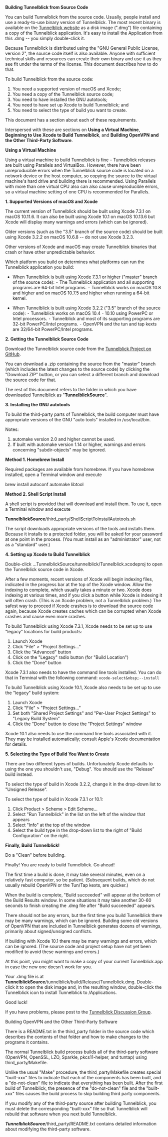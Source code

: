 **Building Tunnelblick from Source Code**

You can build Tunnelblick from the source code. Usually, people install and use a ready-to-use binary version of Tunnelblick. The most recent binary is available on the [Tunnelblick website](https://tunnelblick.net) as a disk image (".dmg") file containing a copy of the Tunnelblick application. It's easy to install the Application from this .dmg -- you simply double-click it.

Because Tunnelblick is distributed using the "GNU General Public License, version 2", the source code itself is also available. Anyone with sufficient technical skills and resources can create their own binary and use it as they see fit under the terms of the license. This document describes how to do that.

To build Tunnelblick from the source code:

 1.	You need a supported version of macOS and Xcode;
 2.	You need a copy of the Tunnelblick source code;
 3.	You need to have installed the GNU autotools;
 4.	You need to have set up Xcode to build Tunnelblick; and
 5.	You need to select the type of build you want to create.

This document has a section about each of these requirements.

Interspersed with these are sections on **Using a Virtual Machine**, **Beginning to Use Xcode to Build Tunnelblick**, and **Building OpenVPN and the Other Third-Party Software**.


**Using a Virtual Machine**

Using a virtual machine to build Tunnelblick is fine – Tunnelblick releases are built using Parallels and VirtualBox. However, there have been unreproducible errors when the Tunnelblick source code is located on a network device or the host computer, so copying the source to the virtual machine's hard drive and building there is recommended. Using Parallels with more than one virtual CPU also can also cause unreproducible errors, so a virtual machine setting of one CPU is recommended for Parallels.


**1. Supported Versions of macOS and Xcode**

The current version of Tunnelblick should be built using Xcode 7.3.1 on macOS 10.11.6. It can also be built using Xcode 10.1 on macOS 10.13.6 but Xcode will display many warnings and errors (which can be ignored).

Older versions (such as the "3.5" branch of the source code) should be built using Xcode 3.2.2 on macOS 10.6.8 -- do not use Xcode 3.2.3.

Other versions of Xcode and macOS may create Tunnelblick binaries that crash or have other unpredictable behavior.

Which platform you build on determines what platforms can run the Tunnelblick application you build:

 * When Tunnelblick is built using Xcode 7.3.1 or higher ("master" branch of the source code):
   ⁃ The Tunnelblick application and all supporting programs are 64-bit Intel programs.
   ⁃ Tunnelblick works on macOS 10.8 and higher and on macOS 10.7.5 and higher when running a 64-bit kernel.

 * When Tunnelblick is built using Xcode 3.2.2 ("3.5" branch of the source code):
   ⁃ Tunnelblick works on macOS 10.4 - 10.10 using PowerPC or Intel processors.
   ⁃ Tunnelblick and most of its supporting programs are 32-bit PowerPC/Intel programs.
   ⁃ OpenVPN and the tun and tap kexts are 32/64-bit PowerPC/Intel programs.


**2. Getting the Tunnelblick Source Code**

Download the Tunnelblick source code from the [Tunnelblick Project on GitHub](https://github.com/Tunnelblick//Tunnelblick).

You can download a .zip containing the source from the "master" branch (which includes the latest changes to the source code) by clicking the "Download ZIP" button, or you can select a different branch and download the source code for that.

The rest of this document refers to the folder in which you have downloaded Tunnelblick as "**TunnelblickSource**".


**3. Installing the GNU autotools**

To build the third-party parts of Tunnelblick, the build computer must have appropriate versions of the GNU "auto tools" installed in /usr/local/bin.

Notes:
 1. automake version 2.0 and higher cannot be used.
 2. If built with automake version 1.14 or higher, warnings and errors concerning "subdir-objects" may be ignored.

  **Method 1. Homebrew Install**

  Required packages are available from homebrew. If you have homebrew installed, open a Terminal window and execute

  brew install autoconf automake libtool

  **Method 2. Shell Script Install**

  A shell script is provided that will download and install them. To use it, open a Terminal window and execute

  **TunnelblickSource**/third_party/ShellScriptToInstallAutotools.sh

  The script downloads appropriate versions of the tools and installs them. Because it installs to a protected folder, you will be asked for your password at one point in the process. (You must install as an "administrator" user, not as a "standard" user.)


**4. Setting up Xcode to Build Tunnelblick**

Double-click …TunnelblickSource/tunnelblick/Tunnelblick.xcodeproj to open the Tunnelblick source code in Xcode.

After a few moments, recent versions of Xcode will begin indexing files, indicated in the progress bar at the top of the Xcode window. Allow the indexing to complete, which usually takes a minute or two. Xcode does indexing at various times, and if you click a button while Xcode is indexing it will often crash. (This is an Xcode problem, not a Tunnelblick problem.) The safest way to proceed if Xcode crashes is to download the source code again, because Xcode creates caches which can be corrupted when Xcode crashes and cause even more crashes.

To build Tunnelblick using Xcode 7.3.1, Xcode needs to be set up to use "legacy" locations for build products:

 1. Launch Xcode
 2. Click "File" > "Project Settings..."
 3. Click the "Advanced" button
 4. Click on the "Legacy" radio button (for "Build Location")
 5. Click the "Done" button

Xcode 7.3.1 also needs to have the command line tools installed. You can do that in Terminal with the following command: ```xcode-select&nbsp;--install```

To build Tunnelblick using Xcode 10.1, Xcode also needs to be set up to use the "legacy" build system:

 1. Launch Xcode
 2. Click "File" > "Project Settings..."
 3. Set both "Shared Project Settings" and "Per-User Project Settings" to "Legacy Build System"
 7. Click the "Done" button to close the "Project Settings" window

Xcode 10.1 also needs to use the command line tools associated with it. They may be installed automatically; consult Apple's Xcode documentation for details.

**5. Selecting  the Type of Build You Want to Create**

There are two different types of builds. Unfortunately Xcode defaults to using the one you shouldn't use, "Debug". You should use the "Release" build instead.

To select the type of build in Xcode 3.2.2, change it in the drop-down list to "Unsigned Release".

To select the type of build in Xcode 7.3.1 or 10.1:
 1. Click Product > Scheme > Edit Scheme…
 2. Select "Run Tunnelblick" in the list on the left of the window that appears
 3. Select "Info" at the top of the window
 4. Select the build type in the drop-down list to the right of "Build Configuration" on the right.


**Finally, Build Tunnelblick!**

Do a "Clean" before building.

Finally! You are ready to build Tunnelblick. Go ahead!

The first time a build is done, it may take several minutes, even on a relatively fast computer, so be patient. (Subsequent builds, which do not usually rebuild OpenVPN or the Tun/Tap kexts, are quicker.)

When the build is complete, "Build succeeded" will appear at the bottom of the Build Results window. In some situations it may take another 30-60 seconds to finish creating the .dmg file after "Build succeeded" appears.

There should not be any errors, but the first time you build Tunnelblick there may be many warnings, which can be ignored. Building some old versions of OpenVPN that are included in Tunnelblick generates dozens of warnings, primarily about signed/unsigned conflicts.

If building with Xcode 10.1 there may be many warnings and errors, which can be ignored. (The source code and project setup have not yet been modified to avoid these warnings and errors.)

At this point, you might want to make a copy of your current Tunnelblick.app in case the new one doesn't work for you.

Your .dmg file is at **TunnelblickSource**/tunnelblick/build/Release/Tunnelblick.dmg. Double-click it to open the disk image and, in the resulting window, double-click the Tunnelblick icon to install Tunnelblick to /Applications.

Good luck!

If you have problems, please post to the [Tunnelblick Discussion Group](https://groups.google.com/forum/#!forum/tunnelblick-discuss).


Building OpenVPN and the Other Third-Party Software

There is a README.txt in the third_party folder in the source code which describes the contents of that folder and how to make changes to the programs it contains.

The normal Tunnelblick build process builds all of the third-party software (OpenVPN, OpenSSL, LZO, Sparkle, pkcs11-helper, and tuntap) using third_party/Makefile.

Unlike the usual "Make" procedure, the third_party/Makefile creates special "built-xxx" files to indicate that each of the components has been built, and a "do-not-clean" file to indicate that everything has been built. After the first build of Tunnelblick, the presence of the "do-not-clean" file and the "built-xxx" files causes the build process to skip building third party components.

If you modify any of the third-party source after building Tunnelblick, you must delete the corresponding "built-xxx" file so that Tunnelblick will rebuild that software when you next build Tunnelblick.

***TunnelblickSource***/third_party/README.txt contains detailed information about modifying the third-party software.
